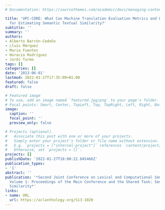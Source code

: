 ```yaml
---
# Documentation: https://sourcethemes.com/academic/docs/managing-content/

title: 'UPC-CORE: What Can Machine Translation Evaluation Metrics and Wikipedia Do
  for Estimating Semantic Textual Similarity?'
subtitle: ''
summary: ''
authors:
- Alberto Barrón-Cedeño
- Lluís Màrquez
- Maria Fuentes
- Horacio Rodríguez
- Jordi Turmo
tags: []
categories: []
date: '2013-06-01'
lastmod: 2022-01-27T17:35:09+01:00
featured: false
draft: false

# Featured image
# To use, add an image named `featured.jpg/png` to your page's folder.
# Focal points: Smart, Center, TopLeft, Top, TopRight, Left, Right, BottomLeft, Bottom, BottomRight.
image:
  caption: ''
  focal_point: ''
  preview_only: false

# Projects (optional).
#   Associate this post with one or more of your projects.
#   Simply enter your project's folder or file name without extension.
#   E.g. `projects = ["internal-project"]` references `content/project/deep-learning/index.md`.
#   Otherwise, set `projects = []`.
projects: []
publishDate: '2022-01-27T18:00:22.845466Z'
publication_types:
- '1'
abstract: ''
publication: '*Second Joint Conference on Lexical and Computational Semantics (*SEM),
  Volume 1: Proceedings of the Main Conference and the Shared Task: Semantic Textual
  Similarity*'
links:
- name: URL
  url: https://aclanthology.org/S13-1020
---
```

